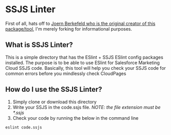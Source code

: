 # SSJS Linter
First of all, hats off to [Joern Berkefeld who is the original creator of this package/tool](https://github.com/JoernBerkefeld/eslint-config-ssjs), I'm merely forking for informational purposes. 

## What is SSJS Linter?
This is a simple directory that has the ESlint + SSJS ESlint config packages installed. The purpose is to be able to use ESlint for Salesforce Marketing Cloud SSJS code. Basically, this tool will help you check your SSJS code for common errors before you mindlessly check CloudPages

## How do I use the SSJS Linter?
1. Simply clone or download this directory 
2. Write your SSJS in the code.ssjs file. _NOTE: the file extension must be *.ssjs_
3. Check your code by running the below in the command line
```
eslint code.ssjs
```
